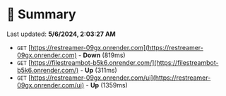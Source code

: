 # 📖 Summary
Last updated: **5/6/2024, 2:03:27 AM**

- `GET` [https://restreamer-09gx.onrender.com](https://restreamer-09gx.onrender.com) - **Down** (819ms)
- `GET` [https://filestreambot-b5k6.onrender.com/](https://filestreambot-b5k6.onrender.com/) - **Up** (311ms)
- `GET` [https://restreamer-09gx.onrender.com/ui](https://restreamer-09gx.onrender.com/ui) - **Up** (1359ms)
